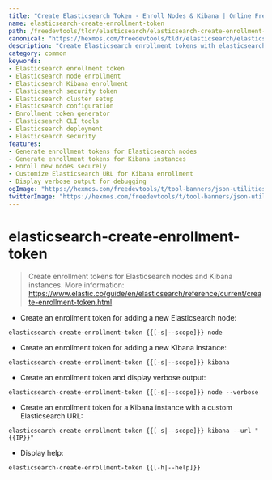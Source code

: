```yaml
---
title: "Create Elasticsearch Token - Enroll Nodes & Kibana | Online Free DevTools by Hexmos"
name: elasticsearch-create-enrollment-token
path: /freedevtools/tldr/elasticsearch/elasticsearch-create-enrollment-token
canonical: "https://hexmos.com/freedevtools/tldr/elasticsearch/elasticsearch-create-enrollment-token/"
description: "Create Elasticsearch enrollment tokens with elasticsearch-create-enrollment-token. Securely enroll new Elasticsearch nodes and Kibana instances. Free online tool, no registration required."
category: common
keywords:
- Elasticsearch enrollment token
- Elasticsearch node enrollment
- Elasticsearch Kibana enrollment
- Elasticsearch security token
- Elasticsearch cluster setup
- Elasticsearch configuration
- Enrollment token generator
- Elasticsearch CLI tools
- Elasticsearch deployment
- Elasticsearch security
features:
- Generate enrollment tokens for Elasticsearch nodes
- Generate enrollment tokens for Kibana instances
- Enroll new nodes securely
- Customize Elasticsearch URL for Kibana enrollment
- Display verbose output for debugging
ogImage: "https://hexmos.com/freedevtools/t/tool-banners/json-utilities-banner.png"
twitterImage: "https://hexmos.com/freedevtools/t/tool-banners/json-utilities-banner.png"
---
```


# elasticsearch-create-enrollment-token

> Create enrollment tokens for Elasticsearch nodes and Kibana instances.
> More information: <https://www.elastic.co/guide/en/elasticsearch/reference/current/create-enrollment-token.html>.

- Create an enrollment token for adding a new Elasticsearch node:

`elasticsearch-create-enrollment-token {{[-s|--scope]}} node`

- Create an enrollment token for adding a new Kibana instance:

`elasticsearch-create-enrollment-token {{[-s|--scope]}} kibana`

- Create an enrollment token and display verbose output:

`elasticsearch-create-enrollment-token {{[-s|--scope]}} node --verbose`

- Create an enrollment token for a Kibana instance with a custom Elasticsearch URL:

`elasticsearch-create-enrollment-token {{[-s|--scope]}} kibana --url "{{IP}}"`

- Display help:

`elasticsearch-create-enrollment-token {{[-h|--help]}}`
